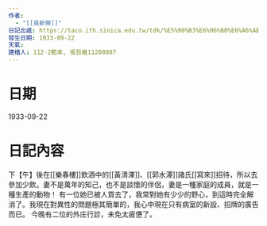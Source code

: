 ```yaml
---
作者:
  - "[[吳新榮]]"
日記出處: https://taco.ith.sinica.edu.tw/tdk/%E5%90%B3%E6%96%B0%E6%A6%AE%E6%97%A5%E8%A8%98/1933-09-22
發生日期: 1933-09-22
天氣: 
建檔人: 112-2範本, 張哲維11208007
---
```


# 日期
1933-09-22
# 日記內容

下【午】後在[[樂春樓]]飲酒中的[[黃清澤]]、[[郭水潭]]諸氏[[寫來]]招待，所以去參加少飲。妻不是萬年的知己，也不是談懷的伴侶，妻是一種家庭的成員，就是一種生產的動物！ 有一位她已被人買去了，我常對她有少少的野心，到這時完全解消了。我現在對異性的問題極其簡單的，我心中現在只有病室的新設、招牌的廣告而已。 今晚有二位的外庄行診，未免太疲憊了。